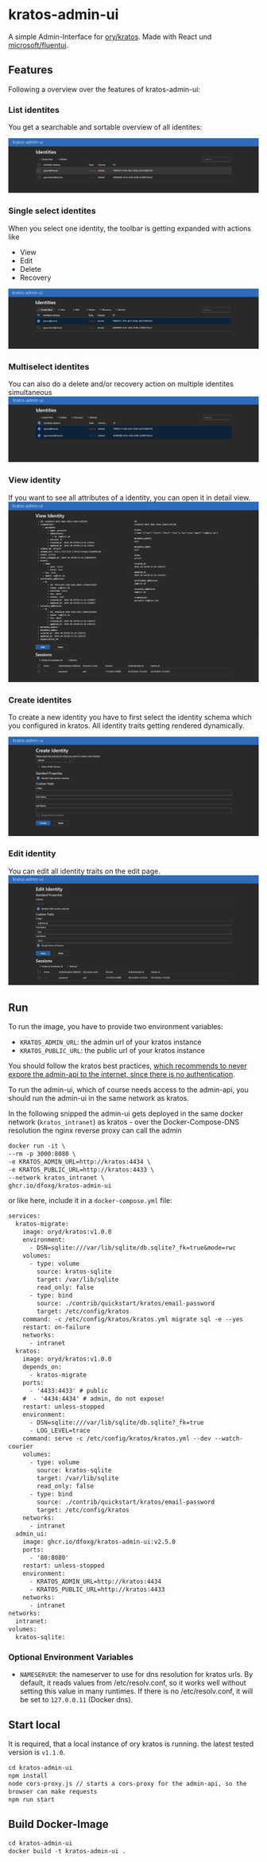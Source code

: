 # kratos-admin-ui

A simple Admin-Interface for [ory/kratos](https://www.ory.sh/kratos/docs/). Made with React und [microsoft/fluentui](https://react.fluentui.dev/).

## Features

Following a overview over the features of kratos-admin-ui:

### List identites

You get a searchable and sortable overview of all identites:

![listIdentities](./images/listIdentites.PNG)

### Single select identites

When you select one identity, the toolbar is getting expanded with actions like 
- View
- Edit
- Delete
- Recovery

![singleSelectIdentity](./images/selectIdentites.PNG)

### Multiselect identites

You can also do a delete and/or recovery action on multiple identites simultaneous
![multiselectIdentities](./images/multiselectIdentites.PNG)

### View identity

If you want to see all attributes of a identity, you can open it in detail view.
![viewIdentity](./images/viewSingleIdentity.PNG)

### Create identites

To create a new identity you have to first select the identity schema which you configured in kratos. All identity traits getting rendered dynamically.

![createIdentity](./images/createIdentity.PNG)

### Edit identity

You can edit all identity traits on the edit page.
![editIdentity](./images/editIdentity.PNG)



## Run

To run the image, you have to provide two environment variables:

- `KRATOS_ADMIN_URL`: the admin url of your kratos instance
- `KRATOS_PUBLIC_URL`: the public url of your kratos instance

You should follow the kratos best practices, [which recommends to never expore the admin-api to the internet, since there is no authentication](https://www.ory.sh/docs/kratos/guides/production#admin-api).

To run the admin-ui, which of course needs access to the admin-api, you should run the admin-ui in the same network as kratos.

In the following snipped the admin-ui gets deployed in the same docker network (`kratos_intranet`) as kratos - over the Docker-Compose-DNS resolution the nginx reverse proxy can call the admin

```
docker run -it \
--rm -p 3000:8080 \
-e KRATOS_ADMIN_URL=http://kratos:4434 \
-e KRATOS_PUBLIC_URL=http://kratos:4433 \
--network kratos_intranet \
ghcr.io/dfoxg/kratos-admin-ui
```

or like here, include it in a `docker-compose.yml` file:

```
services:
  kratos-migrate:
    image: oryd/kratos:v1.0.0
    environment:
      - DSN=sqlite:///var/lib/sqlite/db.sqlite?_fk=true&mode=rwc
    volumes:
      - type: volume
        source: kratos-sqlite
        target: /var/lib/sqlite
        read_only: false
      - type: bind
        source: ./contrib/quickstart/kratos/email-password
        target: /etc/config/kratos
    command: -c /etc/config/kratos/kratos.yml migrate sql -e --yes
    restart: on-failure
    networks:
      - intranet
  kratos:
    image: oryd/kratos:v1.0.0
    depends_on:
      - kratos-migrate
    ports:
      - '4433:4433' # public
    #  - '4434:4434' # admin, do not expose!
    restart: unless-stopped
    environment:
      - DSN=sqlite:///var/lib/sqlite/db.sqlite?_fk=true
      - LOG_LEVEL=trace
    command: serve -c /etc/config/kratos/kratos.yml --dev --watch-courier
    volumes:
      - type: volume
        source: kratos-sqlite
        target: /var/lib/sqlite
        read_only: false
      - type: bind
        source: ./contrib/quickstart/kratos/email-password
        target: /etc/config/kratos
    networks:
      - intranet
  admin_ui:
    image: ghcr.io/dfoxg/kratos-admin-ui:v2.5.0
    ports:
      - '80:8080'
    restart: unless-stopped
    environment:
      - KRATOS_ADMIN_URL=http://kratos:4434
      - KRATOS_PUBLIC_URL=http://kratos:4433
    networks:
      - intranet
networks:
  intranet:
volumes:
  kratos-sqlite:
```

### Optional Environment Variables

- `NAMESERVER`: the nameserver to use for dns resolution for kratos urls. By default, it reads values from /etc/resolv.conf, so it works well without setting this value in many runtimes. If there is no /etc/resolv.conf, it will be set to `127.0.0.11` (Docker dns).

## Start local

It is required, that a local instance of ory kratos is running. the latest tested version is `v1.1.0`.

```
cd kratos-admin-ui
npm install
node cors-proxy.js // starts a cors-proxy for the admin-api, so the browser can make requests
npm run start
```

## Build Docker-Image

```
cd kratos-admin-ui
docker build -t kratos-admin-ui .
```
